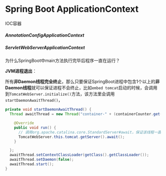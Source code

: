 # Spring Boot ApplicationContext

IOC容器

##### AnnotationConfigApplicationContext

##### ServletWebServerApplicationContext

为什么SpringBoot中main方法执行完毕后程序一直在运行？

**JVM进程退出**：

所有**非Daemon线程完全终止**，那么只要保证SpringBoot进程中包含1个以上的**非Daemon线程**就可以保证进程不会终止，比如`embed tomcat`启动的时候，会调用到`TomcatWebServer.initialize()`方法，该方法里会调用`startDaemonAwaitThread()`，

```java
private void startDaemonAwaitThread() {
  Thread awaitThread = new Thread("container-" + (containerCounter.get())) {

    @Override
    public void run() {
      // 调用org.apache.catalina.core.StandardServer#await，保证该线程一直运行
      TomcatWebServer.this.tomcat.getServer().await();
    }

  };
  awaitThread.setContextClassLoader(getClass().getClassLoader());
  awaitThread.setDaemon(false);
  awaitThread.start();
}


```



